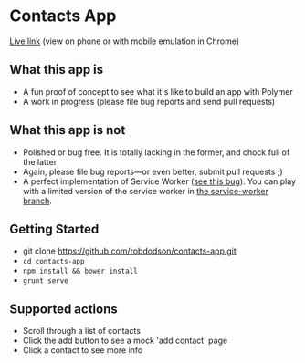 # Contacts App

[Live link](http://cds-polymer.appspot.com) (view on phone or with mobile emulation in Chrome)

## What this app is

- A fun proof of concept to see what it's like to build an app with Polymer
- A work in progress (please file bug reports and send pull requests)

## What this app is not

- Polished or bug free. It is totally lacking in the former, and chock full of the latter
- Again, please file bug reports—or even better, submit pull requests ;)
- A perfect implementation of Service Worker ([see this bug](https://code.google.com/p/chromium/issues/detail?id=429972)). You can play with a limited version of the service worker in [the service-worker branch](https://github.com/robdodson/contacts-app/tree/service-worker).

## Getting Started

- git clone https://github.com/robdodson/contacts-app.git
- `cd contacts-app`
- `npm install && bower install`
- `grunt serve`

## Supported actions

- Scroll through a list of contacts
- Click the add button to see a mock 'add contact' page
- Click a contact to see more info
